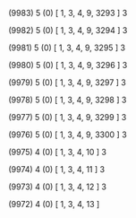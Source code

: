 (9983) 5 (0) [ 1, 3, 4, 9, 3293 ] 3 


(9982) 5 (0) [ 1, 3, 4, 9, 3294 ] 3 


(9981) 5 (0) [ 1, 3, 4, 9, 3295 ] 3 


(9980) 5 (0) [ 1, 3, 4, 9, 3296 ] 3 


(9979) 5 (0) [ 1, 3, 4, 9, 3297 ] 3 


(9978) 5 (0) [ 1, 3, 4, 9, 3298 ] 3 


(9977) 5 (0) [ 1, 3, 4, 9, 3299 ] 3 


(9976) 5 (0) [ 1, 3, 4, 9, 3300 ] 3 


(9975) 4 (0) [ 1, 3, 4, 10 ] 3 


(9974) 4 (0) [ 1, 3, 4, 11 ] 3 


(9973) 4 (0) [ 1, 3, 4, 12 ] 3 


(9972) 4 (0) [ 1, 3, 4, 13 ]  

